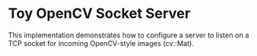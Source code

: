 # Toy OpenCV Socket Server

This implementation demonstrates how to configure a server to listen on a TCP socket for incoming OpenCV-style images (cv::Mat).